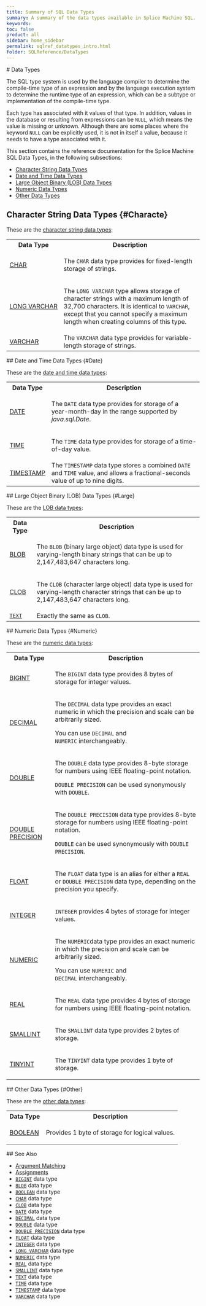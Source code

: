 ```yaml
---
title: Summary of SQL Data Types
summary: A summary of the data types available in Splice Machine SQL.
keywords:
toc: false
product: all
sidebar: home_sidebar
permalink: sqlref_datatypes_intro.html
folder: SQLReference/DataTypes
---
```

<section>
<div class="TopicContent" data-swiftype-index="true" markdown="1">
# Data Types

The SQL type system is used by the language compiler to determine the
compile-time type of an expression and by the language execution system
to determine the runtime type of an expression, which can be a subtype
or implementation of the compile-time type.

Each type has associated with it values of that type. In addition,
values in the database or resulting from expressions can be `NULL`,
which means the value is missing or unknown. Although there are some
places where the keyword `NULL` can be explicitly used, it is not in
itself a value, because it needs to have a type associated with it.

This section contains the reference documentation for the Splice Machine
SQL Data Types, in the following subsections:

* [Character String Data Types](#Characte)
* [Date and Time Data Types](#Date)
* [Large Object Binary (LOB) Data Types](#Large)
* [Numeric Data Types](#Numeric)
* [Other Data Types](#Other)

## Character String Data Types   {#Characte}

These are the [character string data
types](sqlref_datatypes_charstringtypes.html):

<table summary="Links to and descriptions of the available character string data types">
                <col />
                <col />
                <tr>
                    <th>
                    Data Type                </th>
                    <th>
                    Description
                </th>
                </tr>
                <tr>
                    <td class="CodeFont"><a href="sqlref_builtinfcns_char.html">CHAR</a>
                    </td>
                    <td>
                        <p>The <code>CHAR</code> data type provides for fixed-length storage of strings.</p>
                    </td>
                </tr>
                <tr>
                    <td class="CodeFont"><a href="sqlref_datatypes_longvarchar.html">LONG VARCHAR</a>
                    </td>
                    <td>
                        <p>The <code>LONG VARCHAR</code> type allows storage of character strings with a maximum length of 32,700 characters. It is identical to <code>VARCHAR</code>, except that you cannot specify a maximum length when creating columns of
					this type.</p>
                    </td>
                </tr>
                <tr>
                    <td class="CodeFont"><a href="sqlref_datatypes_varchar.html">VARCHAR</a>
                    </td>
                    <td>The <code>VARCHAR</code> data type provides for variable-length storage of strings.</td>
                </tr>
            </table>
## Date and Time Data Types   {#Date}

These are the [date and time data
types](sqlref_datatypes_datetimetypes.html):

<table summary="Links to and descriptions of the available date and time data types">
                <col />
                <col />
                <tr>
                    <th>
                    Data Type                </th>
                    <th>
                    Description
                </th>
                </tr>
                <tr>
                    <td class="CodeFont"><a href="sqlref_builtinfcns_date.html">DATE</a>
                    </td>
                    <td>
                        <p>The <code>DATE</code> data type provides for storage of a year-month-day in the range supported by <em>java.sql.Date</em>. </p>
                    </td>
                </tr>
                <tr>
                    <td class="CodeFont"><a href="sqlref_builtinfcns_time.html">TIME</a>
                    </td>
                    <td>
                        <p>The <code>TIME</code> data type provides for storage of a time-of-day value.</p>
                    </td>
                </tr>
                <tr>
                    <td class="CodeFont"><a href="sqlref_builtinfcns_timestamp.html">TIMESTAMP</a>
                    </td>
                    <td>The <code>TIMESTAMP</code> data type stores a combined <code>DATE</code> and <code>TIME</code> value, and allows a fractional-seconds value of up to nine digits.</td>
                </tr>
            </table>
## Large Object Binary (LOB) Data Types   {#Large}

These are the [LOB data types](sqlref_datatypes_lobtypes.html):

<table summary="Links to and descriptions of the available LOB data types">
                <col />
                <col />
                <tr>
                    <th>Data Type</th>
                    <th>Description</th>
                </tr>
                <tr>
                    <td class="CodeFont"><a href="sqlref_datatypes_blob.html">BLOB</a>
                    </td>
                    <td>
                        <p>The <code>BLOB</code> (binary large object) data type is used for varying-length binary strings that can be up to 2,147,483,647 characters long.</p>
                    </td>
                </tr>
                <tr>
                    <td class="CodeFont"><a href="sqlref_datatypes_clob.html">CLOB</a>
                    </td>
                    <td>
                        <p>The <code>CLOB</code> (character large object) data type is used for varying-length character strings that can be up to 2,147,483,647 characters long.</p>
                    </td>
                </tr>
                <tr>
                    <td class="CodeFont"><a href="sqlref_datatypes_text.html"><code>TEXT</code></a>
                    </td>
                    <td>Exactly the same as <code>CLOB</code>.</td>
                </tr>
            </table>
## Numeric Data Types   {#Numeric}

These are the [numeric data types](sqlref_datatypes_numerictypes.html):

<table summary="Links to and descriptions of the available numeric data types">
                <col />
                <col />
                <tr>
                    <th>
                    Data Type                </th>
                    <th>
                    Description
                </th>
                </tr>
                <tr>
                    <td class="CodeFont"><a href="sqlref_datatypes_bigint.html">BIGINT</a>
                    </td>
                    <td>
                        <p>The <code>BIGINT</code> data type provides 8 bytes of storage for integer values.</p>
                    </td>
                </tr>
                <tr>
                    <td class="CodeFont"><a href="sqlref_datatypes_decimal.html">DECIMAL</a>
                    </td>
                    <td>
                        <p>The  <code>DECIMAL</code> data type provides an exact numeric in which the precision and scale can be arbitrarily sized. </p>
                        <p>You can use <code>DECIMAL</code> and <code>NUMERIC</code> interchangeably.</p>
                    </td>
                </tr>
                <tr>
                    <td class="CodeFont"><a href="sqlref_datatypes_double.html">DOUBLE</a>
                    </td>
                    <td>
                        <p>The <code>DOUBLE</code> data type provides 8-byte storage for numbers
					using IEEE floating-point notation. </p>
                        <p><code>DOUBLE PRECISION</code> can be used synonymously with <code>DOUBLE</code>.</p>
                    </td>
                </tr>
                <tr>
                    <td class="CodeFont"><a href="sqlref_datatypes_doubleprecision.html">DOUBLE PRECISION</a>
                    </td>
                    <td>
                        <p>The <code>DOUBLE PRECISION</code> data type provides 8-byte storage for numbers
					using IEEE floating-point notation.</p>
                        <p><code>DOUBLE</code> can be used synonymously with <code>DOUBLE PRECISION</code>.</p>
                    </td>
                </tr>
                <tr>
                    <td class="CodeFont"><a href="sqlref_datatypes_float.html">FLOAT</a>
                    </td>
                    <td>
                        <p>The <code>FLOAT</code> data type is an alias for either a <code>REAL</code> or <code>DOUBLE PRECISION</code>
					data type, depending on the precision you specify.</p>
                    </td>
                </tr>
                <tr>
                    <td class="CodeFont"><a href="sqlref_datatypes_integer.html">INTEGER</a>
                    </td>
                    <td>
                        <p><code>INTEGER</code> provides 4 bytes of storage for integer values.</p>
                    </td>
                </tr>
                <tr>
                    <td class="CodeFont"><a href="sqlref_datatypes_numeric.html">NUMERIC</a>
                    </td>
                    <td>
                        <p>The  <code>NUMERIC</code>data type provides an exact numeric in which the precision and scale can be arbitrarily sized. </p>
                        <p>You can use <code>NUMERIC</code> and <code>DECIMAL</code> interchangeably.</p>
                    </td>
                </tr>
                <tr>
                    <td class="CodeFont"><a href="sqlref_datatypes_real.html">REAL</a>
                    </td>
                    <td>
                        <p>The <code>REAL</code> data type provides 4 bytes of storage for numbers using
					IEEE floating-point notation. </p>
                    </td>
                </tr>
                <tr>
                    <td class="CodeFont"><a href="sqlref_datatypes_smallint.html">SMALLINT</a>
                    </td>
                    <td>
                        <p>The <code>SMALLINT</code> data type provides 2 bytes of storage.</p>
                    </td>
                </tr>
                <tr>
                    <td class="CodeFont"><a href="sqlref_datatypes_tinyint.html">TINYINT</a>
                    </td>
                    <td>
                        <p>The <code>TINYINT</code> data type provides 1 byte of storage.</p>
                    </td>
                </tr>
            </table>
## Other Data Types   {#Other}

These are the [other data types](sqlref_datatypes_othertypes.html):

<table summary="Links to and descriptions of primitive data types">
                <col />
                <col />
                <tr>
                    <th>
                    Data Type</th>
                    <th>
                    Description</th>
                </tr>
                <tr>
                    <td class="CodeFont"><a href="sqlref_datatypes_boolean.html">BOOLEAN</a>
                    </td>
                    <td>
                        <p>Provides 1 byte of storage for logical values.</p>
                    </td>
                </tr>
            </table>
## See Also

* [Argument Matching](sqlref_sqlargmatching.html)
* [Assignments](sqlref_datatypes_compatability.html)
* [`BIGINT`](sqlref_builtinfcns_bigint.html) data type
* [`BLOB`](sqlref_datatypes_blob.html) data type
* [`BOOLEAN`](sqlref_datatypes_boolean.html) data type
* [`CHAR`](sqlref_builtinfcns_char.html) data type
* [`CLOB`](sqlref_datatypes_clob.html) data type
* [`DATE`](sqlref_builtinfcns_date.html) data type
* [`DECIMAL`](sqlref_datatypes_decimal.html) data type
* [`DOUBLE`](sqlref_builtinfcns_double.html) data type
* [`DOUBLE PRECISION`](sqlref_datatypes_doubleprecision.html) data type
* [`FLOAT`](sqlref_datatypes_float.html) data type
* [`INTEGER`](sqlref_builtinfcns_integer.html) data type
* [`LONG VARCHAR`](sqlref_datatypes_longvarchar.html) data type
* [`NUMERIC`](sqlref_datatypes_numeric.html) data type
* [`REAL`](sqlref_datatypes_real.html) data type
* [`SMALLINT`](sqlref_builtinfcns_smallint.html) data type
* [`TEXT`](sqlref_datatypes_text.html) data type
* [`TIME`](sqlref_builtinfcns_time.html) data type
* [`TIMESTAMP`](sqlref_builtinfcns_timestamp.html) data type
* [`VARCHAR`](sqlref_datatypes_varchar.html) data type

</div>
</section>
